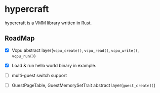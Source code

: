 # hypercraft
hypercraft is a VMM library written in Rust.

## RoadMap
- [x] Vcpu abstract layer(`vcpu_create()`, `vcpu_read()`, `vcpu_write()`, `vcpu_run()`)
- [x] Load & run hello world binary in example.
- [ ] multi-guest switch support
- [ ] GuestPageTable, GuestMemorySetTrait abstract layer(`guest_create()`)

